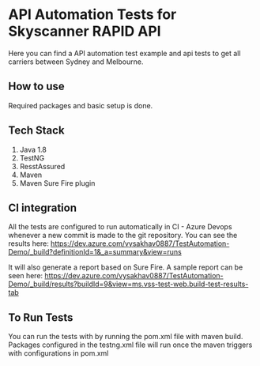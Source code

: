 # API Automation Tests for Skyscanner RAPID API

Here you can find a API automation test example and api tests to get all carriers between Sydney and Melbourne.


## How to use
Required packages and basic setup is done.


## Tech Stack
1) Java 1.8
2) TestNG
3) ResstAssured
4) Maven
5) Maven Sure Fire plugin


## CI integration
All the tests are configured to run automatically in CI - Azure Devops whenever a new commit is made to the git repository.
You can see the results here:
https://dev.azure.com/vysakhav0887/TestAutomation-Demo/_build?definitionId=1&_a=summary&view=runs

It will also generate a report based on Sure Fire. A sample report can be seen here:
https://dev.azure.com/vysakhav0887/TestAutomation-Demo/_build/results?buildId=9&view=ms.vss-test-web.build-test-results-tab


## To Run Tests
You can run the tests with by running the pom.xml file with maven build.
Packages configured in the testng.xml file will run once the maven triggers with configurations in pom.xml


